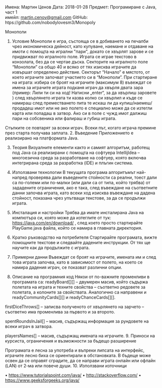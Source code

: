 Имена: Мартин Ценов	
Дата: 2018-01-28 				Предмет: Програмиране с Java, част 1	
имейл: martin.cenov@gmail.com		GitHub: htps://github.com/nobodylovesm3/Monopoly

Монополи

1. Условие
Монополи е игра, състояща се в добиването на печалби чрез икономическа дейност, като купуване, наемане и отдаване на имоти с помощта на игрални "пари", докато се хвърлят зарове и се придвижват по игралното поле. Играта се играе текстово в конзолата, без да се чертае дъска. Секторите на игралното поле “Монополи” са общо 40 и всяко от тях изисква играчите да извършат определено действие. Секторът “Начало” е мястото, от което играчите започват участието си в “Монополи”. При стартиране на играта:
избира се броят на играчите (максимум 8)
въвеждат се имена за играчите
играта подканя играч да хвърля двата зара (пример: Лили ти си на ход! Натисни „enter“, за да хвърлиш заровете )
след хвърлянето играта ти казва колко си хвърлил и къде се намираш след преместването
пита те искаш ли да купиш/наемеш/продадеш имот или не
ако полето е специално може да се изтегли карта или попадаш в затвор. Ако си в поле с чужд имот далжиш пари на собсвеника или фалираш и губиш играта.

Стъпките се повтарят за всеки играч.  Всеки път, когато играча премине през старта получава заплата.
2. Въведение
Приложението е реализирано на платформата Java.

3. Теория
Визуалните елементи както и самият алгоритъм, работещ под Java са реализирани с помощта на софтуера IntellijIdea – многоезична среда за разработване на софтуер, която включва интегрирана среда за разработка (IDE) и плъгин система.

4. Използвани технологии
В текущата програма алгоритъмът най-напред проверява дали въведените стойности са реални, тоест дали са по-големи или по-малки (или дали са от типа, който трябва) от зададените ограничения, ако е така, след въвеждане на съответните данни започва играта, като всеки ход изисква въвеждане на дадена стойност, показана чрез упътващи текстове, за да се продължи играта.

5. Инсталация и настройки
Трябва да имате инсталирана Java на компютъра си, която може да изтеглите от тук: https://java.com/en/download/ , след което просто стартирайте PlayGame.java файла, който се намира в главната директория.

6. Кратко ръководство на потребителя
Стартирайте програмата, вижте помощните текстове и следвайте дадените инструкции. От тях ще научите как да продължите с играта.

7. Примерни данни
Въвеждат се броят на играчите, имената им и след това играта започва, като в зависимост от полето, на което се намира дадения играч, се показват различни опции.
8. Описание на програмния код
Някои от по-важните променливи в програмата са:
readyBoard[][] – двумерен масив, който съдържа полетата на играта и техните свойства – съответно редовете за полетата, а колоните за свойствата. Аналогично са направени и  
readyCommunityCards[][] и readyChanceCards[][].

firstDiceThrows[] – записва полученото от хвърлянето на зарчето – съответно има променлива за първото и за второто.

spentRoundsInJail[] – масив, съдържащ информация за рундовете на всеки играч в затвора.

playersNames[] – масив, съдържащ имената на играчите.
9. Приноси на курсиста, ограничения и възможности за бъдещо разширение

Програмата е лесна за употреба и въпреки липсата на интерфейс, играчите лесно биха се ориентирали в обстановката. В бъдеще може освен да се оправят сградите, да се направи играта онлайн или офлайн (LAN) от 2-ма или повече души.
10. Използвани източници

•	https://www.tutorialspoint.com/java/
•	http://stackoverflow.com/
•	https://www.geeksforgeeks.org/java/


